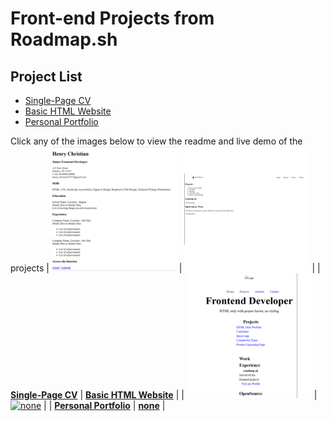 #   Front-end Projects from Roadmap.sh

##  Project List
- [Single-Page CV](https://roadmap.sh/projects/single-page-cv)
- [Basic HTML Website](https://roadmap.sh/projects/basic-html-website)
- [Personal Portfolio](https://roadmap.sh/projects/portfolio-website)


Click any of the images below to view the readme and live demo of the projects
| [![Single-Page CV](https://github.com/chukynya/roadmap.sh-frontend-solution/blob/main/assets/images/Single-Page%20CV.png)](https://github.com/chukynya/roadmap.sh-frontend-solution/blob/main/front-end-projects/single-page-cv/index.html) | [![Basic HTML Website](https://github.com/chukynya/roadmap.sh-frontend-solution/blob/main/assets/images/Basic%20HTML%20Website.png)](https://github.com/chukynya/roadmap.sh-frontend-solution/tree/main/front-end-projects/basic-html-website) |
| **[Single-Page CV](https://github.com/chukynya/roadmap.sh-frontend-solution/blob/main/front-end-projects/single-page-cv/index.html)** | **[Basic HTML Website](https://github.com/chukynya/roadmap.sh-frontend-solution/tree/main/front-end-projects/basic-html-website)** |
| [![Personal Portfolio](https://github.com/chukynya/roadmap.sh-frontend-solution/blob/main/assets/images/personal-portofolio.png)](https://github.com/chukynya/roadmap.sh-frontend-solution/tree/main/front-end-projects/personal-portfolio) | [![none]()](https://github.com/chukynya/roadmap.sh-frontend-solution) |
| **[Personal Portfolio](https://github.com/chukynya/roadmap.sh-frontend-solution/tree/main/front-end-projects/personal-portfoliol)** | **[none](https://github.com/chukynya/roadmap.sh-frontend-solution)** |
